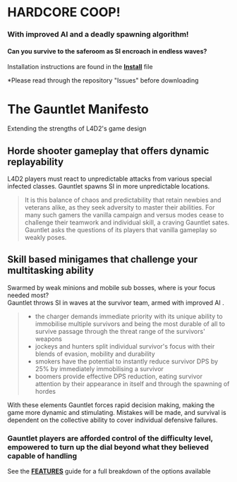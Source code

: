 # HARDCORE COOP!  
  
### With improved AI and a deadly spawning algorithm!  

#### Can you survive to the saferoom as SI encroach in endless waves?  

Installation instructions are found in the 
**[Install](/INSTALL.md)** file  

*Please read through the repository "Issues" before downloading   
# The Gauntlet Manifesto 
Extending the strengths of L4D2's game design 


## Horde shooter gameplay that offers dynamic replayability

L4D2 players must react to unpredictable attacks from various special infected classes. 
Gauntlet spawns SI in more unpredictable locations.

>It is this balance of chaos and predictability that retain newbies and veterans alike, as they seek adversity to master their abilities. For many such gamers the vanilla campaign and versus modes cease to challenge their teamwork and individual skill, a craving Gauntlet sates.  
Gauntlet asks the questions of its players that vanilla gameplay so weakly poses.  
 
## Skill based minigames that challenge your multitasking ability

Swarmed by weak minions and mobile sub bosses, where is your focus needed most?  
Gauntlet throws SI in waves at the survivor team, armed with improved AI .
  
> - the charger demands immediate priority with its unique ability to immobilise multiple survivors and being the most durable of all to survive passage through the threat range of the survivors' weapons  
> - jockeys and hunters split individual survivor's focus with their blends of evasion, mobility and durability  
> - smokers have the potential to instantly reduce survivor DPS by 25% by immediately immobilising a survivor  
> - boomers provide effective DPS reduction, eating survivor attention by their appearance in itself and through the spawning of hordes

With these elements Gauntlet forces rapid decision making, making the game more dynamic and stimulating. 
Mistakes will be made, and survival is dependent on the collective ability to cover individual defensive failures. 

### Gauntlet players are afforded control of the difficulty level, empowered to turn up the dial beyond what they believed capable of handling  
See the **[FEATURES](/FEATURES.md)** guide for a full breakdown of the options available

